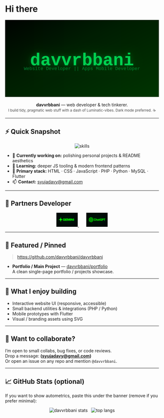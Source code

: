 # Hi there

<p align="center">
  <a href="https://github.com/davvrbbani" target="_blank" rel="noopener">
    <img src="https://raw.githubusercontent.com/davvrbbani/davvrbbani/main/hacker-banner.svg" alt="davvrbbani hacker banner" />
  </a>
</p>

<p align="center">
  <strong>davvrbbani</strong> — web developer & tech tinkerer.<br/>
  <small style="opacity:0.8">I build tidy, pragmatic web stuff with a dash of Luminatic-vibes. Dark mode preferred. ☕</small>
</p>

---

## ⚡ Quick Snapshot
<p align="center">
  <img src="https://skillicons.dev/icons?i=html,css,js,php,python,java,flutter,mysql,git,github,vscode,&theme=dark&perline=6" alt="skills" />
</p>

- 🔭 **Currently working on:** polishing personal projects & README aesthetics  
- 🌱 **Learning:** deeper JS tooling & modern frontend patterns  
- 🧰 **Primary stack:** HTML · CSS · JavaScript · PHP · Python · MySQL · Flutter  
- 📫 **Contact:** syujadavy@gmail.com

---

## 🤝 Partners Developer

<p align="center">
  <a href="https://gemini.google.com/">
    <img src="https://raw.githubusercontent.com/davvrbbani/davvrbbani/main/assets/partners/ChatGPT Image Oct 17, 2025, 08_27_35 PM.png" width="70" />
  </a>
  &nbsp;&nbsp;&nbsp;&nbsp;&nbsp;
  <a href="https://chat.openai.com/">
    <img src="https://raw.githubusercontent.com/davvrbbani/davvrbbani/main/assets/partners/ChatGPT Image Oct 17, 2025, 08_30_08 PM.png" width="70" />
  </a>
</p>


---

## 🔎 Featured / Pinned
> https://github.com/davvrbbani/davvrbbani

- **Portfolio / Main Project** — [davvrbbani/portfolio](https://github.com/davvrbbani/portfolio)  
  A clean single-page portfolio / projects showcase.

---

## 🔭 What I enjoy building
- Interactive website UI (responsive, accessible)  
- Small backend utilities & integrations (PHP / Python)  
- Mobile prototypes with Flutter  
- Visual / branding assets using SVG

---

## 💬 Want to collaborate?
I’m open to small collabs, bug fixes, or code reviews.  
Drop a message: **(syujadavy@gmail.com)**  
Or open an issue on any repo and mention `@davvrbbani`.

---

## 📈 GitHub Stats (optional)
If you want to show autometrics, paste this under the banner (remove if you prefer minimal):
<p align="center">
  <img src="https://github-readme-stats.vercel.app/api?username=davvrbbani&show_icons=true&theme=dark&hide_border=true" alt="davvrbbani stats" />
  &nbsp;
  <img src="https://github-readme-stats.vercel.app/api/top-langs/?username=davvrbbani&layout=compact&theme=dark&hide_border=true" alt="top langs" />
</p>
